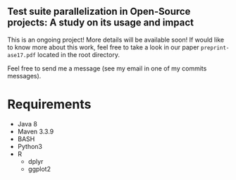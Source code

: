 ## Test suite parallelization in Open-Source projects: A study on its usage and impact

This is an ongoing project! More details will be available soon!
If would like to know more about this work, feel free to take a look in our paper `preprint-ase17.pdf` located in the root directory.

Feel free to send me a message (see my email in one of my commits messages).

# Requirements

* Java 8
* Maven 3.3.9
* BASH
* Python3
* R
  * dplyr
  * ggplot2

